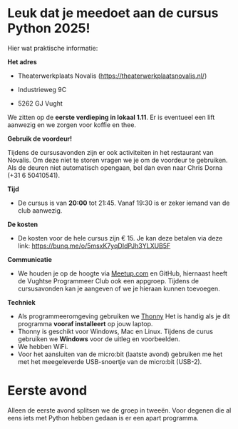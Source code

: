 # Leuk dat je meedoet aan de cursus Python 2025!

Hier wat praktische informatie:

**Het adres**

* Theaterwerkplaats Novalis (https://theaterwerkplaatsnovalis.nl/)

* Industrieweg 9C

* 5262 GJ Vught

We zitten op de **eerste verdieping in lokaal 1.11**. Er is eventueel een lift aanwezig en we zorgen voor koffie en thee.

**Gebruik de voordeur!**

Tijdens de cursusavonden zijn er ook activiteiten in het restaurant van Novalis. Om deze niet te storen vragen we je om de voordeur te gebruiken. Als de deuren niet automatisch opengaan, bel dan even naar Chris Dorna (+31 6 50410541).

**Tijd**

* De cursus is van **20:00** tot 21:45. Vanaf 19:30 is er zeker iemand van de club aanwezig.

**De kosten**

* De kosten voor de hele cursus zijn € 15. Je kan deze betalen via deze link: https://bunq.me/o/5msxK7yqDIdPJh3YLXUB5F

**Communicatie**

* We houden je op de hoogte via [Meetup.com](https://www.meetup.com/nl-NL/vughtse-programmeerclub/events/305722332) en GitHub, hiernaast heeft de Vughtse Programmeer Club ook een appgroep. Tijdens de cursusavonden kan je aangeven of we je hieraan kunnen toevoegen.

**Techniek**

* Als programmeeromgeving gebruiken we [Thonny](https://thonny.org/) Het is handig als je dit programma **vooraf installeert** op jouw laptop.
* Thonny is geschikt voor Windows, Mac en Linux. Tijdens de curus gebruiken we **Windows** voor de uitleg en voorbeelden.
* We hebben WiFi.
* Voor het aansluiten van de micro:bit (laatste avond) gebruiken me het met het meegeleverde USB-snoertje van de micro:bit (USB-2).

# Eerste avond

Alleen de eerste avond splitsen we de groep in tweeën. Voor degenen die al eens iets met Python hebben gedaan is er een apart programma.
